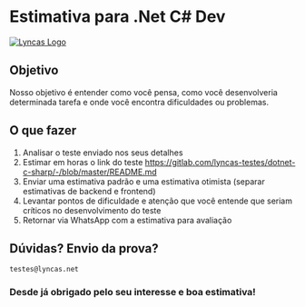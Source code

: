 # Estimativa para .Net C# Dev

[![Lyncas Logo](https://img-dev.feedback.house/TCo5z9DrSyX0EQoakV8sJkx1mSg=/fit-in/300x300/smart/https://s3.amazonaws.com/feedbackhouse-media-development/modules%2Fcore%2Fcompany%2F5c9e1b01c5f3d0003c5fa53b%2Flogo%2F5c9ec4f869d1cb003cb7996d)](https://www.lyncas.net)

## Objetivo

Nosso objetivo é entender como você pensa, como você desenvolveria determinada tarefa e onde você encontra dificuldades ou problemas.

## O que fazer

1. Analisar o teste enviado nos seus detalhes
2. Estimar em horas o link do teste https://gitlab.com/lyncas-testes/dotnet-c-sharp/-/blob/master/README.md
3. Enviar uma estimativa padrão e uma estimativa otimista (separar estimativas de backend e frontend)
4. Levantar pontos de dificuldade e atenção que você entende que seriam críticos no desenvolvimento do teste
5. Retornar via WhatsApp com a estimativa para avaliação

## Dúvidas? Envio da prova?
`testes@lyncas.net`

### Desde já obrigado pelo seu interesse e boa estimativa!
